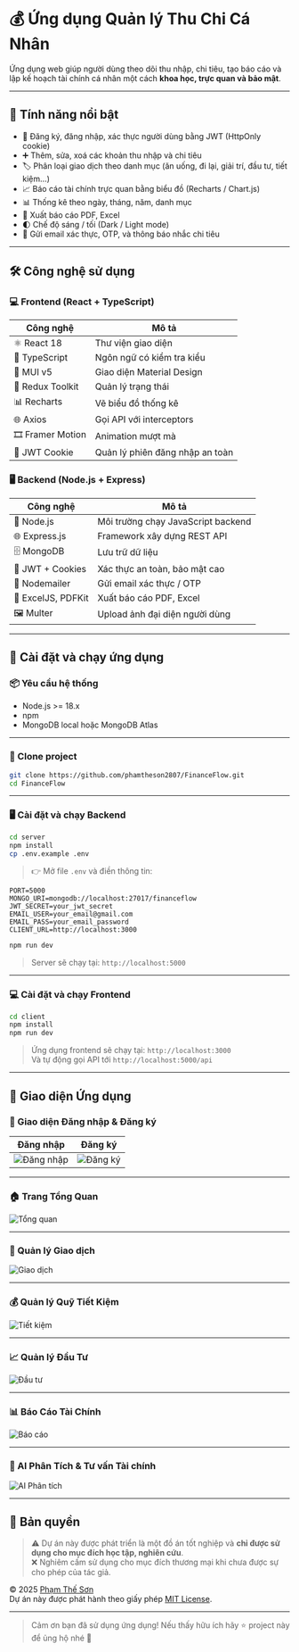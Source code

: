 
# 💰 Ứng dụng Quản lý Thu Chi Cá Nhân

Ứng dụng web giúp người dùng theo dõi thu nhập, chi tiêu, tạo báo cáo và lập kế hoạch tài chính cá nhân một cách **khoa học, trực quan và bảo mật**.

---

## 🧠 Tính năng nổi bật

- 👤 Đăng ký, đăng nhập, xác thực người dùng bằng JWT (HttpOnly cookie)
- ➕ Thêm, sửa, xoá các khoản thu nhập và chi tiêu
- 🏷️ Phân loại giao dịch theo danh mục (ăn uống, đi lại, giải trí, đầu tư, tiết kiệm…)
- 📈 Báo cáo tài chính trực quan bằng biểu đồ (Recharts / Chart.js)
- 📊 Thống kê theo ngày, tháng, năm, danh mục
- 🧾 Xuất báo cáo PDF, Excel
- 🌓 Chế độ sáng / tối (Dark / Light mode)
- 📧 Gửi email xác thực, OTP, và thông báo nhắc chi tiêu

---

## 🛠️ Công nghệ sử dụng

### 💻 Frontend (React + TypeScript)

| Công nghệ         | Mô tả                           |
|------------------|---------------------------------|
| ⚛️ React 18       | Thư viện giao diện              |
| 📘 TypeScript     | Ngôn ngữ có kiểm tra kiểu       |
| 🎨 MUI v5         | Giao diện Material Design       |
| 🔄 Redux Toolkit  | Quản lý trạng thái              |
| 📊 Recharts       | Vẽ biểu đồ thống kê             |
| 🌐 Axios          | Gọi API với interceptors        |
| 🎞️ Framer Motion | Animation mượt mà               |
| 🔐 JWT Cookie     | Quản lý phiên đăng nhập an toàn |

### 🖥️ Backend (Node.js + Express)

| Công nghệ         | Mô tả                               |
|------------------|-------------------------------------|
| 🚀 Node.js        | Môi trường chạy JavaScript backend |
| 🌐 Express.js     | Framework xây dựng REST API        |
| 🗄️ MongoDB        | Lưu trữ dữ liệu                     |
| 🔐 JWT + Cookies  | Xác thực an toàn, bảo mật cao      |
| 📧 Nodemailer     | Gửi email xác thực / OTP           |
| 🧾 ExcelJS, PDFKit| Xuất báo cáo PDF, Excel            |
| 🖼️ Multer         | Upload ảnh đại diện người dùng     |

---

## 🚀 Cài đặt và chạy ứng dụng

### 📦 Yêu cầu hệ thống

- Node.js >= 18.x
- npm
- MongoDB local hoặc MongoDB Atlas

---

### 📁 Clone project

```bash
git clone https://github.com/phamtheson2807/FinanceFlow.git
cd FinanceFlow
```

---

### 🖥️ Cài đặt và chạy Backend

```bash
cd server
npm install
cp .env.example .env
```

> 👉 Mở file `.env` và điền thông tin:
```
PORT=5000
MONGO_URI=mongodb://localhost:27017/financeflow
JWT_SECRET=your_jwt_secret
EMAIL_USER=your_email@gmail.com
EMAIL_PASS=your_email_password
CLIENT_URL=http://localhost:3000
```

```bash
npm run dev
```

> Server sẽ chạy tại: `http://localhost:5000`

---

### 💻 Cài đặt và chạy Frontend

```bash
cd client
npm install
npm run dev
```

> Ứng dụng frontend sẽ chạy tại: `http://localhost:3000`  
> Và tự động gọi API tới `http://localhost:5000/api`

---

## 📸 Giao diện Ứng dụng

### 🔐 Giao diện Đăng nhập & Đăng ký

| Đăng nhập | Đăng ký |
|-----------|---------|
| ![Đăng nhập](./images/login.png) | ![Đăng ký](./images/register.png) |

---

### 🏠 Trang Tổng Quan

![Tổng quan](./images/dashboard-overview.png)

---

### 💸 Quản lý Giao dịch

![Giao dịch](./images/transaction.png)

---

### 💰 Quản lý Quỹ Tiết Kiệm

![Tiết kiệm](./images/saving.png)

---

### 📈 Quản lý Đầu Tư

![Đầu tư](./images/investment.png)

---

### 📊 Báo Cáo Tài Chính

![Báo cáo](./images/report.png)

---

### 🤖 AI Phân Tích & Tư vấn Tài chính

![AI Phân tích](./images/ai-analysis.png)

---

## 📄 Bản quyền

> ⚠️ Dự án này được phát triển là một đồ án tốt nghiệp và **chỉ được sử dụng cho mục đích học tập, nghiên cứu**.  
> ❌ Nghiêm cấm sử dụng cho mục đích thương mại khi chưa được sự cho phép của tác giả.

© 2025 [Phạm Thế Sơn](https://github.com/phamtheson2807)  
Dự án này được phát hành theo giấy phép [MIT License](LICENSE).

---

> Cảm ơn bạn đã sử dụng ứng dụng! Nếu thấy hữu ích hãy ⭐ project này để ủng hộ nhé 💖

